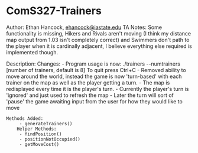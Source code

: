 # ComS327-Trainers
Author: Ethan Hancock, ehancock@iastate.edu
TA Notes: Some functionality is missing, Hikers and Rivals aren't moving (I think my distance map output from 1.03 isn't completely correct) and Swimmers don't path to the player when it is cardinally adjacent, I believe everything else required is implemented though.

Description:
    Changes:
         - Program usage is now: 
            ./trainers --numtrainers [number of trainers, default is 8]
            To quit press Ctrl+C
         - Removed ability to move around the world, instead the game is now 'turn-based' with each trainer on the map as well as the player getting a turn.
         - The map is redisplayed every time it is the player's turn.
         - Currently the player's turn is 'ignored' and just used to refresh the map
            - Later the turn will sort of 'pause' the game awaiting input from the user for how they would like to move

    Methods Added:
         - generateTrainers()
        Helper Methods:
         - findPosition()
         - positionNotOccupied()
         - getMoveCost()